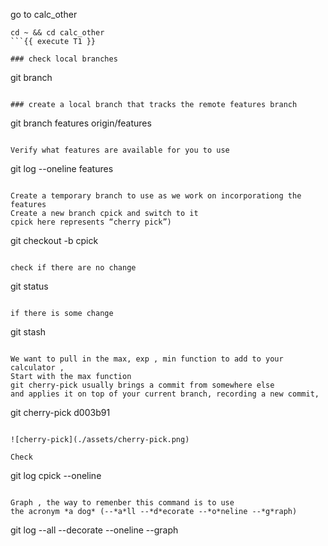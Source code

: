 go to calc_other
```shell
cd ~ && cd calc_other
```{{ execute T1 }}

### check local branches
```
git branch
```{{execute T1}}

### create a local branch that tracks the remote features branch
```
git branch features origin/features
```{{execute T1}}

Verify what features are available for you to use 
```
git log --oneline features
```{{execute T1}}

Create a temporary branch to use as we work on incorporationg the features
Create a new branch cpick and switch to it
cpick here represents “cherry pick”)
```
git checkout -b cpick
```{{execute T1}}

check if there are no change
```
git status
```{{execute T1}}

if there is some change 
```
git stash
```{{execute T1}}

We want to pull in the max, exp , min function to add to your calculator , 
Start with the max function 
git cherry-pick usually brings a commit from somewhere else 
and applies it on top of your current branch, recording a new commit, 

```
git cherry-pick d003b91
```{{execute T1}}

![cherry-pick](./assets/cherry-pick.png)
                      
Check 
```
git log cpick --oneline
```{{ execute T1 }}

Graph , the way to remenber this command is to use 
the acronym *a dog* (--*a*ll --*d*ecorate --*o*neline --*g*raph)  
```
git log --all --decorate --oneline --graph 
```{{ execute T1 }}

